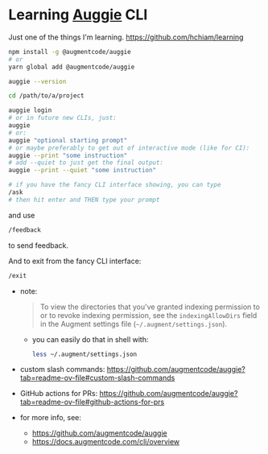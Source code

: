# Learning [Auggie](https://github.com/augmentcode/auggie) CLI

Just one of the things I'm learning. https://github.com/hchiam/learning

```sh
npm install -g @augmentcode/auggie
# or
yarn global add @augmentcode/auggie

auggie --version

cd /path/to/a/project

auggie login
# or in future new CLIs, just:
auggie
# or:
auggie "optional starting prompt"
# or maybe preferably to get out of interactive mode (like for CI):
auggie --print "some instruction"
# add --quiet to just get the final output:
auggie --print --quiet "some instruction"
```

```sh
# if you have the fancy CLI interface showing, you can type
/ask
# then hit enter and THEN type your prompt
```

and use

```sh
/feedback
```

to send feedback.

And to exit from the fancy CLI interface:

```sh
/exit
```

- note:
  > To view the directories that you've granted indexing permission to or
    to revoke indexing permission, see the `indexingAllowDirs` field in the
     Augment settings file (`~/.augment/settings.json`).
  - you can easily do that in shell with:
    ```sh
    less ~/.augment/settings.json
    ```

- custom slash commands: 
https://github.com/augmentcode/auggie?tab=readme-ov-file#custom-slash-commands

- GitHub actions for PRs: 
https://github.com/augmentcode/auggie?tab=readme-ov-file#github-actions-for-prs

- for more info, see:
  - https://github.com/augmentcode/auggie
  - https://docs.augmentcode.com/cli/overview
